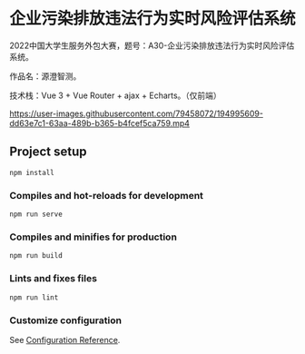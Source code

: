 # 企业污染排放违法行为实时风险评估系统
2022中国大学生服务外包大赛，题号：A30-企业污染排放违法行为实时风险评估系统。

作品名：源澄智测。

技术栈：Vue 3 + Vue Router + ajax + Echarts。（仅前端）

https://user-images.githubusercontent.com/79458072/194995609-dd63e7c1-63aa-489b-b365-b4fcef5ca759.mp4
## Project setup

```
npm install
```

### Compiles and hot-reloads for development
```
npm run serve
```

### Compiles and minifies for production
```
npm run build
```

### Lints and fixes files
```
npm run lint
```

### Customize configuration
See [Configuration Reference](https://cli.vuejs.org/config/).
